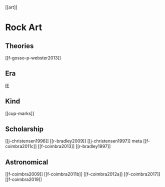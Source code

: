 [[art]]
# Rock Art
## Theories
[[f-gosso-p-webster2013]]
## Era

[IE](rock-art-ie.md)
## Kind
[[cup-marks]]

## Scholarship
[[j-christensen1996]]
[[r-bradley2009]]
[[j-christensen1997]] meta
[[f-coimbra2011c]]
[[f-coimbra2013]]
[[r-bradley1997]]

## Astronomical
[[f-coimbra2009]]
[[f-coimbra2011b]]
[[f-coimbra2012a]]
[[f-coimbra2017]]
[[f-coimbra2019]]
